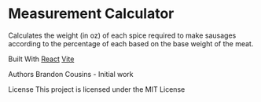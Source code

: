 # Measurement Calculator
Calculates the weight (in oz) of each spice required to make sausages according to the percentage of each based on the base weight of the meat.

Built With
[React](https://github.com/facebook/react)
[Vite](https://github.com/vitejs/vite)

Authors
Brandon Cousins - Initial work

License
This project is licensed under the MIT License